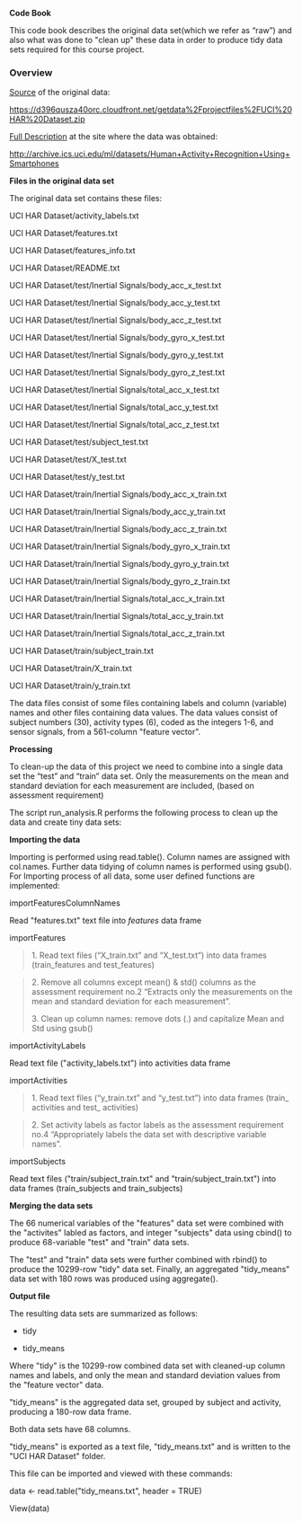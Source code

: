 **Code Book**

This code book describes the original data set(which we refer as “raw”)
and also what was done to "clean up" these data in order to produce tidy
data sets required for this course project.

### Overview

[Source](https://d396qusza40orc.cloudfront.net/getdata%2Fprojectfiles%2FUCI%20HAR%20Dataset.zip) of
the original data:

https://d396qusza40orc.cloudfront.net/getdata%2Fprojectfiles%2FUCI%20HAR%20Dataset.zip

[Full
Description](http://archive.ics.uci.edu/ml/datasets/Human+Activity+Recognition+Using+Smartphones) at
the site where the data was obtained:

http://archive.ics.uci.edu/ml/datasets/Human+Activity+Recognition+Using+Smartphones

**Files in the original data set**

The original data set contains these files:

UCI HAR Dataset/activity\_labels.txt

UCI HAR Dataset/features.txt

UCI HAR Dataset/features\_info.txt

UCI HAR Dataset/README.txt

UCI HAR Dataset/test/Inertial Signals/body\_acc\_x\_test.txt

UCI HAR Dataset/test/Inertial Signals/body\_acc\_y\_test.txt

UCI HAR Dataset/test/Inertial Signals/body\_acc\_z\_test.txt

UCI HAR Dataset/test/Inertial Signals/body\_gyro\_x\_test.txt

UCI HAR Dataset/test/Inertial Signals/body\_gyro\_y\_test.txt

UCI HAR Dataset/test/Inertial Signals/body\_gyro\_z\_test.txt

UCI HAR Dataset/test/Inertial Signals/total\_acc\_x\_test.txt

UCI HAR Dataset/test/Inertial Signals/total\_acc\_y\_test.txt

UCI HAR Dataset/test/Inertial Signals/total\_acc\_z\_test.txt

UCI HAR Dataset/test/subject\_test.txt

UCI HAR Dataset/test/X\_test.txt

UCI HAR Dataset/test/y\_test.txt

UCI HAR Dataset/train/Inertial Signals/body\_acc\_x\_train.txt

UCI HAR Dataset/train/Inertial Signals/body\_acc\_y\_train.txt

UCI HAR Dataset/train/Inertial Signals/body\_acc\_z\_train.txt

UCI HAR Dataset/train/Inertial Signals/body\_gyro\_x\_train.txt

UCI HAR Dataset/train/Inertial Signals/body\_gyro\_y\_train.txt

UCI HAR Dataset/train/Inertial Signals/body\_gyro\_z\_train.txt

UCI HAR Dataset/train/Inertial Signals/total\_acc\_x\_train.txt

UCI HAR Dataset/train/Inertial Signals/total\_acc\_y\_train.txt

UCI HAR Dataset/train/Inertial Signals/total\_acc\_z\_train.txt

UCI HAR Dataset/train/subject\_train.txt

UCI HAR Dataset/train/X\_train.txt

UCI HAR Dataset/train/y\_train.txt

The data files consist of some files containing labels and column
(variable) names and other files containing data values. The data values
consist of subject numbers (30), activity types (6), coded as the
integers 1-6, and sensor signals, from a 561-column "feature vector".

**Processing**

To clean-up the data of this project we need to combine into a single
data set the “test” and “train” data set. Only the measurements on the
mean and standard deviation for each measurement are included, (based on
assessment requirement)

The script run\_analysis.R performs the following process to clean up
the data and create tiny data sets:

**Importing the data**

Importing is performed using read.table(). Column names are assigned
with col.names. Further data tidying of column names is performed using
gsub(). For Importing process of all data, some user defined functions
are implemented:

importFeaturesColumnNames

Read "features.txt" text file into *features* data frame

importFeatures

> 1\. Read text files (“X\_train.txt” and “X\_test.txt”) into data frames
    (train\_features and test\_features)

> 2\. Remove all columns except mean() & std() columns as the assessment
> requirement no.2 “Extracts only the measurements on the mean and
> standard deviation for each measurement”.
>
> 3\. Clean up column names: remove dots (.) and capitalize Mean and Std
> using gsub()

importActivityLabels

Read text file ("activity\_labels.txt") into activities data frame

importActivities

> 1\. Read text files (“y\_train.txt” and “y\_test.txt”) into data frames
    (train\_ activities and test\_ activities)

> 2\. Set activity labels as factor labels as the assessment requirement
> no.4 “Appropriately labels the data set with descriptive variable
> names”.

importSubjects

Read text files ("train/subject\_train.txt" and
"train/subject\_train.txt") into data frames (train\_subjects and
train\_subjects)

**Merging the data sets**

The 66 numerical variables of the "features" data set were combined with
the "activites" labled as factors, and integer "subjects" data using
cbind() to produce 68-variable "test" and "train" data sets.

The "test" and "train" data sets were further combined with rbind() to
produce the 10299-row "tidy" data set. Finally, an aggregated
"tidy\_means" data set with 180 rows was produced using aggregate().

**Output file**

The resulting data sets are summarized as follows:

-   tidy

-   tidy\_means

Where "tidy" is the 10299-row combined data set with cleaned-up column
names and labels, and only the mean and standard deviation values from
the "feature vector" data.

"tidy\_means" is the aggregated data set, grouped by subject and
activity, producing a 180-row data frame.

Both data sets have 68 columns.

"tidy\_means" is exported as a text file, "tidy\_means.txt" and is
written to the "UCI HAR Dataset" folder.

This file can be imported and viewed with these commands:

data &lt;- read.table("tidy\_means.txt", header = TRUE)

View(data)
